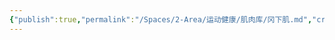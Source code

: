 ```yaml
---
{"publish":true,"permalink":"/Spaces/2-Area/运动健康/肌肉库/冈下肌.md","created":"2025-07-29T23:04:11.018+08:00","modified":"2025-08-15T22:00:04.183+08:00","cssclasses":""}
---
```


